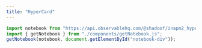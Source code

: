 ```yaml
---
title: "HyperCard"
---
```

```js
import notebook from "https://api.observablehq.com/@shadoof/inapm2_hypercard.js?v=3";
import { getNotebook } from "./components/getNotebook.js";
getNotebook(notebook, document.getElementById("notebook-div"));
```
<div id="notebook-div"></div>